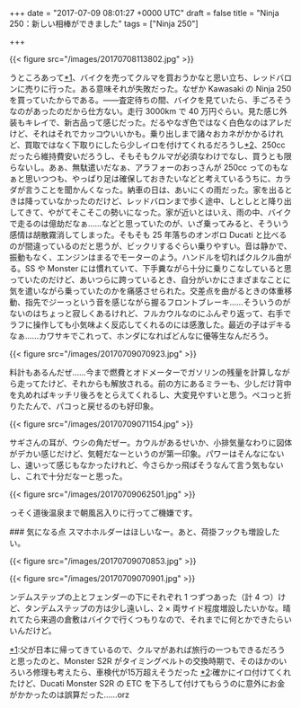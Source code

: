 
+++
date = "2017-07-09 08:01:27 +0000 UTC"
draft = false
title = "Ninja 250：新しい相棒ができました"
tags = ["Ninja 250"]

+++


{{< figure src="/images/20170708113802.jpg"  >}}

うところあって<a href="#f-73bfb817" name="fn-73bfb817" title="父が日本に帰ってきているので、クルマがあれば旅行の一つもできるだろうと思ったのと、Monster S2R がタイミングベルトの交換時期で、そのほかのいろいろ修理も考えたら、車検代が15万超えそうだった">*1</a>、バイクを売ってクルマを買おうかなと思い立ち、レッドバロンに売りに行った。ある意味それが失敗だった。なぜか Kawasaki の Ninja 250 を買っていたからである。――査定待ちの間、バイクを見ていたら、手ごろそうなのがあったのだから仕方ない。走行 3000km で 40 万円ぐらい。見た感じ外装もキレイで、新古品って感じだった。だるやなぎ色ではなく白色なのはアレだけど、それはそれでカッコウいいかも。乗り出しまで諸々おカネがかかるけれど、買取ではなく下取りにしたら少しイロを付けてくれるだろうし<a href="#f-73c07347" name="fn-73c07347" title="確かにイロ付けてくれたけど、Ducati Monster S2R の ETC を下ろして付けてもらうのに意外にお金がかかったのは誤算だった……orz">*2</a>、250cc だったら維持費安いだろうし、そもそもクルマが必須なわけでなし、買うとも限らないし。あぁ、無駄遣いだなぁ、アラフォーのおっさんが 250cc ってのもなぁと思いつつも、やっぱり足は確保しておきたいなどと考えているうちに、カラダが言うことを聞かんくなった。納車の日は、あいにくの雨だった。家を出るときは降っていなかったのだけど、レッドバロンまで歩く途中、しとしとと降り出してきて、やがてそこそこの勢いになった。家が近いとはいえ、雨の中、バイクで走るのは億劫だなぁ……などと思っていたのが、いざ乗ってみると、そういう感情は胡散霧消してしまった。そもそも 25 年落ちのオンボロ Ducati と比べるのが間違っているのだと思うが、ビックリするぐらい乗りやすい。音は静かで、振動もなく、エンジンはまるでモーターのよう。ハンドルを切ればクルクル曲がる。SS や Monster には慣れていて、下手糞ながら十分に乗りこなしていると思っていたのだけど、あいつらに跨っているとき、自分がいかにさまざまなことに気を遣いながら乗っていたのかを痛感させられた。交差点を曲がるときの体重移動、指先でジーっという音を感じながら握るフロントブレーキ……そういうのがないのはちょっと寂しくあるけれど、フルカウルなのにふんぞり返って、右手でラフに操作しても小気味よく反応してくれるのには感激した。最近の子はデキるなぁ……カワサキでこれって、ホンダになればどんなに優等生なんだろう。

{{< figure src="/images/20170709070923.jpg"  >}}

料計もあるんだぜ……今まで燃費とオドメーターでガソリンの残量を計算しながら走ってたけど、それからも解放される。前の方にあるミラーも、少しだけ背中を丸めればキッチリ後ろをとらえてくれるし、大変見やすいと思う。ペコっと折りたたんで、パコっと戻せるのも好印象。

{{< figure src="/images/20170709071154.jpg"  >}}

サギさんの耳が、ウシの角だぜー。カウルがあるせいか、小排気量なわりに図体がデカい感じだけど、気軽だなーというのが第一印象。パワーはそんなにないし、速いって感じもなかったけれど、今さらかっ飛ばそうなんて言う気もないし、これで十分だなーと思った。

{{< figure src="/images/20170709062501.jpg"  >}}

っそく道後温泉まで朝風呂入りに行ってご機嫌です。

<div class="section">
    ### 気になる点
    スマホホルダーはほしいなー。あと、荷掛フックも増設したい。

{{< figure src="/images/20170709070853.jpg"  >}}

{{< figure src="/images/20170709070901.jpg"  >}}

ンデムステップの上とフェンダーの下にそれぞれ 1 つずつあった（計 4 つ）けど、タンデムステップの方は少し遠いし、2 × 両サイド程度増設したいかな。晴れてたら来週の倉敷はバイクで行くつもりなので、それまでに何とかできたらいいんだけど。

</div><div class="footnote">
<a href="#fn-73bfb817" name="f-73bfb817" class="footnote-number">*1</a><span class="footnote-delimiter">:</span><span class="footnote-text">父が日本に帰ってきているので、クルマがあれば旅行の一つもできるだろうと思ったのと、Monster S2R がタイミングベルトの交換時期で、そのほかのいろいろ修理も考えたら、車検代が15万超えそうだった</span>
<a href="#fn-73c07347" name="f-73c07347" class="footnote-number">*2</a><span class="footnote-delimiter">:</span><span class="footnote-text">確かにイロ付けてくれたけど、Ducati Monster S2R の ETC を下ろして付けてもらうのに意外にお金がかかったのは誤算だった……orz</span>
</div>


